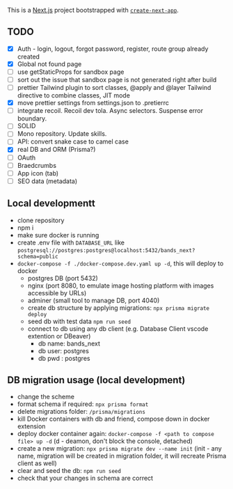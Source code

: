 This is a [Next.js](https://nextjs.org) project bootstrapped with [`create-next-app`](https://nextjs.org/docs/app/api-reference/cli/create-next-app).

## TODO

- [x] Auth - login, logout, forgot password, register, route group already created
- [x] Global not found page
- [ ] use getStaticProps for sandbox page
- [ ] sort out the issue that sandbox page is not generated right after build
- [ ] prettier Tailwind plugin to sort classes, @apply and @layer Tailwind directive to combine classes, JIT mode
- [x] move prettier settings from settings.json to .pretierrc
- [ ] integrate recoil. Recoil dev tola. Async selectors. Suspense error boundary. 
- [ ] SOLID
- [ ] Mono repository. Update skills. 
- [ ] API: convert snake case to camel case
- [x] real DB and ORM (Prisma?)
- [ ] OAuth
- [ ] Braedcrumbs
- [ ] App icon (tab)
- [ ] SEO data (metadata)

## Local developmentt
- clone repository
- npm i
- make sure docker is running
- create .env file with `DATABASE_URL` like `postgresql://postgres:postgres@localhost:5432/bands_next?schema=public`
- `docker-compose -f ./docker-compose.dev.yaml up -d`, this will deploy to docker
  - postgres DB (port 5432)
  - nginx (port 8080, to emulate image hosting platform with images accessible by URLs)
  - adminer (small tool to manage DB, port 4040)
  - create db structure by applying migrations: `npx prisma migrate deploy`
  - seed db with test data `npm run seed`
  - connect to db using any db client (e.g. Database Client vscode extention or DBeaver)
    - db name: bands_next
    - db user: postgres
    - db pwd : postgres

## DB migration usage (local development)
- change the scheme
- format schema if required: `npx prisma format`
- delete migrations folder: `/prisma/migrations`
- kill Docker containers with db and friend, compose down in docker extension
- deploy docker container again: `docker-compose -f <path to compose file> up -d` (d - deamon, don't block the console, detached)
- create a new migration: `npx prisma migrate dev --name init` (init - any name, migration will be created in migration folder, it will recreate Prisma client as well)
- clear and seed the db: `npm run seed`
- check that your changes in schema are correct
